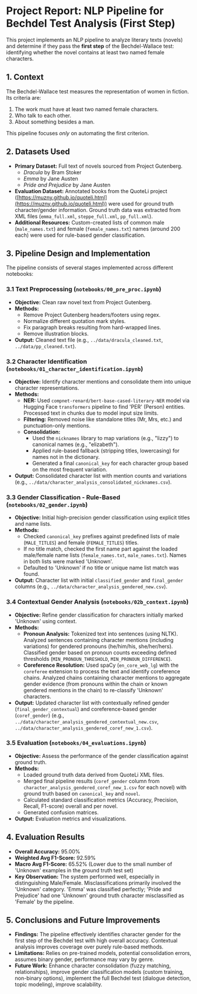 # Project Report: NLP Pipeline for Bechdel Test Analysis (First Step)

This project implements an NLP pipeline to analyze literary texts (novels) and determine if they pass the **first step** of the Bechdel-Wallace test: identifying whether the novel contains at least two named female characters.

## 1. Context

The Bechdel-Wallace test measures the representation of women in fiction. Its criteria are:
1. The work must have at least two named female characters.
2. Who talk to each other.
3. About something besides a man.

This pipeline focuses *only* on automating the first criterion.

## 2. Datasets Used

* **Primary Dataset:** Full text of novels sourced from Project Gutenberg.
    * *Dracula* by Bram Stoker
    * *Emma* by Jane Austen
    * *Pride and Prejudice* by Jane Austen
* **Evaluation Dataset:** Annotated books from the QuoteLi project ([https://muzny.github.io/quoteli.html](https://muzny.github.io/quoteli.html)) were used for ground truth character/gender information. Ground truth data was extracted from XML files (`emma_full.xml`, `steppe_full.xml`, `pp_full.xml`).
* **Additional Resources:** Custom-created lists of common male (`male_names.txt`) and female (`female_names.txt`) names (around 200 each) were used for rule-based gender classification.

## 3. Pipeline Design and Implementation

The pipeline consists of several stages implemented across different notebooks:

### 3.1 Text Preprocessing (`notebooks/00_pre_proc.ipynb`)

* **Objective:** Clean raw novel text from Project Gutenberg.
* **Methods:**
    * Remove Project Gutenberg headers/footers using regex.
    * Normalize different quotation mark styles.
    * Fix paragraph breaks resulting from hard-wrapped lines.
    * Remove illustration blocks.
* **Output:** Cleaned text file (e.g., `../data/dracula_cleaned.txt`, `../data/pp_cleaned.txt`).

### 3.2 Character Identification (`notebooks/01_character_identification.ipynb`)

* **Objective:** Identify character mentions and consolidate them into unique character representations.
* **Methods:**
    * **NER:** Used `compnet-renard/bert-base-cased-literary-NER` model via Hugging Face `transformers` pipeline to find 'PER' (Person) entities. Processed text in chunks due to model input size limits.
    * **Filtering:** Removed noise like standalone titles (Mr, Mrs, etc.) and punctuation-only mentions.
    * **Consolidation:**
        * Used the `nicknames` library to map variations (e.g., "lizzy") to canonical names (e.g., "elizabeth").
        * Applied rule-based fallback (stripping titles, lowercasing) for names not in the dictionary.
        * Generated a final `canonical_key` for each character group based on the most frequent variation.
* **Output:** Consolidated character list with mention counts and variations (e.g., `../data/character_analysis_consolidated_nicknames.csv`).

### 3.3 Gender Classification - Rule-Based (`notebooks/02_gender.ipynb`)

* **Objective:** Initial high-precision gender classification using explicit titles and name lists.
* **Methods:**
    * Checked `canonical_key` prefixes against predefined lists of male (`MALE_TITLES`) and female (`FEMALE_TITLES`) titles.
    * If no title match, checked the first name part against the loaded male/female name lists (`female_names.txt`, `male_names.txt`). Names in both lists were marked 'Unknown'.
    * Defaulted to 'Unknown' if no title or unique name list match was found.
* **Output:** Character list with initial `classified_gender` and `final_gender` columns (e.g., `../data/character_analysis_gendered_new.csv`).

### 3.4 Contextual Gender Analysis (`notebooks/02b_context.ipynb`)

* **Objective:** Refine gender classification for characters initially marked 'Unknown' using context.
* **Methods:**
    * **Pronoun Analysis:** Tokenized text into sentences (using NLTK). Analyzed sentences containing character mentions (including variations) for gendered pronouns (he/him/his, she/her/hers). Classified gender based on pronoun counts exceeding defined thresholds (`MIN_PRONOUN_THRESHOLD`, `MIN_PRONOUN_DIFFERENCE`).
    * **Coreference Resolution:** Used spaCy (`en_core_web_lg`) with the `coreferee` extension to process the text and identify coreference chains. Analyzed chains containing character mentions to aggregate gender evidence (from pronouns within the chain or known gendered mentions in the chain) to re-classify 'Unknown' characters.
* **Output:** Updated character list with contextually refined gender (`final_gender_contextual`) and coreference-based gender (`coref_gender`) (e.g., `../data/character_analysis_gendered_contextual_new.csv`, `../data/character_analysis_gendered_coref_new_1.csv`).

### 3.5 Evaluation (`notebooks/04_evaluations.ipynb`)

* **Objective:** Assess the performance of the gender classification against ground truth.
* **Methods:**
    * Loaded ground truth data derived from QuoteLi XML files.
    * Merged final pipeline results (`coref_gender` column from `character_analysis_gendered_coref_new_1.csv` for each novel) with ground truth based on `canonical_key` and `novel`.
    * Calculated standard classification metrics (Accuracy, Precision, Recall, F1-score) overall and per novel.
    * Generated confusion matrices.
* **Output:** Evaluation metrics and visualizations.

## 4. Evaluation Results

* **Overall Accuracy:** 95.00%
* **Weighted Avg F1-Score:** 92.59%
* **Macro Avg F1-Score:** 65.52% (Lower due to the small number of 'Unknown' examples in the ground truth test set)
* **Key Observation:** The system performed well, especially in distinguishing Male/Female. Misclassifications primarily involved the 'Unknown' category. 'Emma' was classified perfectly; 'Pride and Prejudice' had one 'Unknown' ground truth character misclassified as 'Female' by the pipeline.

## 5. Conclusions and Future Improvements

* **Findings:** The pipeline effectively identifies character gender for the first step of the Bechdel test with high overall accuracy. Contextual analysis improves coverage over purely rule-based methods.
* **Limitations:** Relies on pre-trained models, potential consolidation errors, assumes binary gender, performance may vary by genre.
* **Future Work:** Enhance character consolidation (fuzzy matching, relationships), improve gender classification models (custom training, non-binary options), implement the full Bechdel test (dialogue detection, topic modeling), improve scalability.